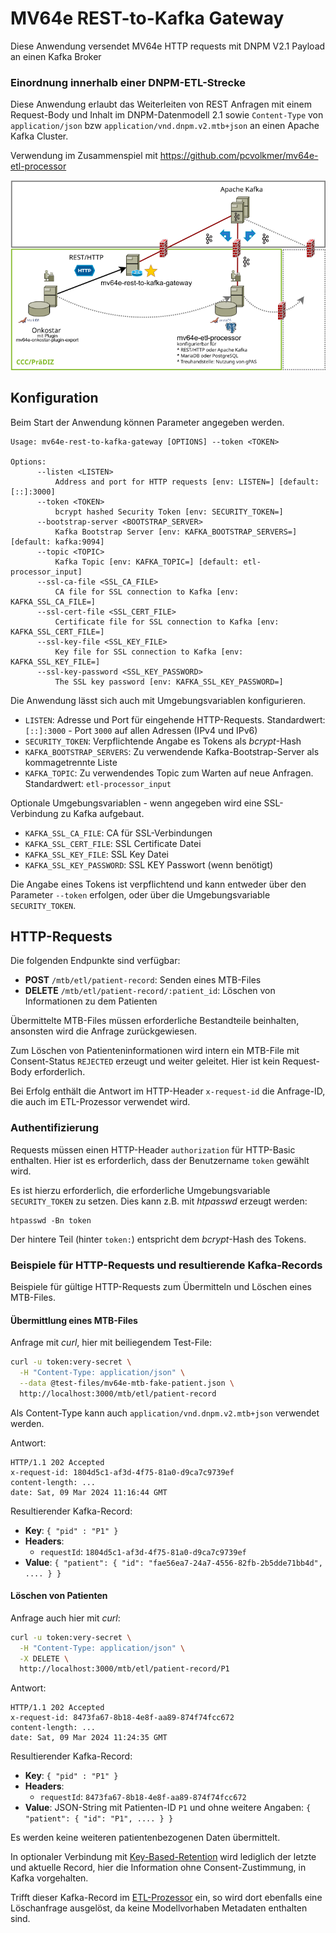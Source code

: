 # MV64e REST-to-Kafka Gateway

Diese Anwendung versendet MV64e HTTP requests mit DNPM V2.1 Payload an einen Kafka Broker

### Einordnung innerhalb einer DNPM-ETL-Strecke

Diese Anwendung erlaubt das Weiterleiten von REST Anfragen mit einem Request-Body und Inhalt im DNPM-Datenmodell 2.1
sowie `Content-Type` von `application/json` bzw `application/vnd.dnpm.v2.mtb+json` an einen Apache Kafka Cluster.

Verwendung im Zusammenspiel mit https://github.com/pcvolkmer/mv64e-etl-processor

![Modell DNPM-ETL-Strecke](docs/etl.png)

## Konfiguration

Beim Start der Anwendung können Parameter angegeben werden.

```
Usage: mv64e-rest-to-kafka-gateway [OPTIONS] --token <TOKEN>

Options:
      --listen <LISTEN>
          Address and port for HTTP requests [env: LISTEN=] [default: [::]:3000]
      --token <TOKEN>
          bcrypt hashed Security Token [env: SECURITY_TOKEN=]
      --bootstrap-server <BOOTSTRAP_SERVER>
          Kafka Bootstrap Server [env: KAFKA_BOOTSTRAP_SERVERS=] [default: kafka:9094]
      --topic <TOPIC>
          Kafka Topic [env: KAFKA_TOPIC=] [default: etl-processor_input]
      --ssl-ca-file <SSL_CA_FILE>
          CA file for SSL connection to Kafka [env: KAFKA_SSL_CA_FILE=]
      --ssl-cert-file <SSL_CERT_FILE>
          Certificate file for SSL connection to Kafka [env: KAFKA_SSL_CERT_FILE=]
      --ssl-key-file <SSL_KEY_FILE>
          Key file for SSL connection to Kafka [env: KAFKA_SSL_KEY_FILE=]
      --ssl-key-password <SSL_KEY_PASSWORD>
          The SSL key password [env: KAFKA_SSL_KEY_PASSWORD=]
```

Die Anwendung lässt sich auch mit Umgebungsvariablen konfigurieren.

* `LISTEN`: Adresse und Port für eingehende HTTP-Requests. Standardwert: `[::]:3000` - Port `3000` auf allen
  Adressen (IPv4 und IPv6)
* `SECURITY_TOKEN`: Verpflichtende Angabe es Tokens als *bcrypt*-Hash
* `KAFKA_BOOTSTRAP_SERVERS`: Zu verwendende Kafka-Bootstrap-Server als kommagetrennte Liste
* `KAFKA_TOPIC`: Zu verwendendes Topic zum Warten auf neue Anfragen. Standardwert: `etl-processor_input`

Optionale Umgebungsvariablen - wenn angegeben wird eine SSL-Verbindung zu Kafka aufgebaut.

* `KAFKA_SSL_CA_FILE`: CA für SSL-Verbindungen
* `KAFKA_SSL_CERT_FILE`: SSL Certificate Datei
* `KAFKA_SSL_KEY_FILE`: SSL Key Datei
* `KAFKA_SSL_KEY_PASSWORD`: SSL KEY Passwort (wenn benötigt)

Die Angabe eines Tokens ist verpflichtend und kann entweder über den Parameter `--token` erfolgen, oder über die
Umgebungsvariable `SECURITY_TOKEN`.

## HTTP-Requests

Die folgenden Endpunkte sind verfügbar:

* **POST** `/mtb/etl/patient-record`: Senden eines MTB-Files
* **DELETE** `/mtb/etl/patient-record/:patient_id`: Löschen von Informationen zu dem Patienten

Übermittelte MTB-Files müssen erforderliche Bestandteile beinhalten, ansonsten wird die Anfrage zurückgewiesen.

Zum Löschen von Patienteninformationen wird intern ein MTB-File mit Consent-Status `REJECTED` erzeugt und weiter
geleitet. Hier ist kein Request-Body erforderlich.

Bei Erfolg enthält die Antwort im HTTP-Header `x-request-id` die Anfrage-ID, die auch im ETL-Prozessor verwendet
wird.

### Authentifizierung

Requests müssen einen HTTP-Header `authorization` für HTTP-Basic enthalten. Hier ist es erforderlich, dass der
Benutzername `token` gewählt wird.

Es ist hierzu erforderlich, die erforderliche Umgebungsvariable `SECURITY_TOKEN` zu setzen. Dies kann z.B. mit
*htpasswd* erzeugt werden:

```
htpasswd -Bn token
```

Der hintere Teil (hinter `token:`) entspricht dem *bcrypt*-Hash des Tokens.

### Beispiele für HTTP-Requests und resultierende Kafka-Records

Beispiele für gültige HTTP-Requests zum Übermitteln und Löschen eines MTB-Files.

#### Übermittlung eines MTB-Files

Anfrage mit *curl*, hier mit beiliegendem Test-File:

```bash
curl -u token:very-secret \
  -H "Content-Type: application/json" \
  --data @test-files/mv64e-mtb-fake-patient.json \
  http://localhost:3000/mtb/etl/patient-record
```

Als Content-Type kann auch `application/vnd.dnpm.v2.mtb+json` verwendet werden.

Antwort:

```
HTTP/1.1 202 Accepted
x-request-id: 1804d5c1-af3d-4f75-81a0-d9ca7c9739ef
content-length: ...
date: Sat, 09 Mar 2024 11:16:44 GMT
```

Resultierender Kafka-Record:

* **Key**: `{ "pid" : "P1" }`
* **Headers**:
    * `requestId`: `1804d5c1-af3d-4f75-81a0-d9ca7c9739ef`
* **Value**: `{ "patient": { "id": "fae56ea7-24a7-4556-82fb-2b5dde71bb4d", .... } }`

#### Löschen von Patienten

Anfrage auch hier mit *curl*:

```bash
curl -u token:very-secret \
  -H "Content-Type: application/json" \
  -X DELETE \
  http://localhost:3000/mtb/etl/patient-record/P1
```

Antwort:

```
HTTP/1.1 202 Accepted
x-request-id: 8473fa67-8b18-4e8f-aa89-874f74fcc672
content-length: ...
date: Sat, 09 Mar 2024 11:24:35 GMT
```

Resultierender Kafka-Record:

* **Key**: `{ "pid" : "P1" }`
* **Headers**:
    * `requestId`: `8473fa67-8b18-4e8f-aa89-874f74fcc672`
* **Value**: JSON-String mit Patienten-ID `P1` und ohne weitere Angaben: `{ "patient": { "id": "P1", .... } }`

Es werden keine weiteren patientenbezogenen Daten übermittelt.

In optionaler Verbindung mit [Key-Based-Retention](https://github.com/pcvolkmer/mv64e-etl-processor#key-based-retention) wird
lediglich der letzte und aktuelle Record, hier die Information ohne Consent-Zustimmung, in Kafka vorgehalten.

Trifft dieser Kafka-Record im [ETL-Prozessor](https://github.com/pcvolkmer/mv64e-etl-processor) ein, so wird dort ebenfalls eine
Löschanfrage ausgelöst, da keine Modellvorhaben Metadaten enthalten sind.
